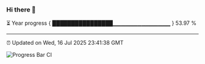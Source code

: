 ### Hi there 👋

⏳ Year progress { ████████████████▁▁▁▁▁▁▁▁▁▁▁▁▁▁ } 53.97 %

---

⏰ Updated on Wed, 16 Jul 2025 23:41:38 GMT

![Progress Bar CI](https://github.com/IshwaranRudhara/GIT-ACTION/workflows/Progress%20Bar%20CI/badge.svg)
